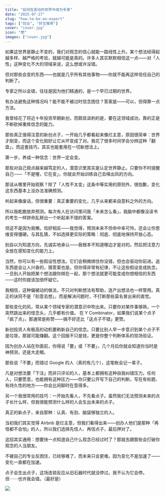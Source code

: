 ```yaml
---
title: "如何在变动的世界中成为专家"
date: "2025-07-27"
slug: "how-to-be-an-expert"
tags: ["创业", "好文推荐"]
cover: "cover.jpg"
icon: "😎"
images: ["cover.jpg"]
---
```

如果这世界是静止不变的，我们对观念的信心就能一路线性上升。某个想法经得起越多样、越严格的考验，就越可能是真的。许多人其实默默相信这一点——对「人性」这种变化不大的领域来说，这么想或许没错。



但对那些会变的东西——也就是几乎所有其他事物——你就不能再这样信任自己的判断了。



专家之所以会错，往往是因为他们精通的，是一个早已过期的世界。



有办法避免这种情况吗？能不能不被过时信念困住？答案是——可以，但得靠一点方法。



我曾经花了将近十年投资早期新创，而颇具讽刺的是，要在这领域成功，靠的正是不断砍掉重练信念的能力。



那些真正值得注意的新创点子，一开始几乎都看起来像烂主意，原因很简单：世界才刚变，而这个变化刚好让它从坏变成了对。我花了很多时间学会分辨这种「翻盘」，而这套技巧，其实也能套用在一切新想法上。



第一步，养成一种信念：世界一定会变。



那些对自己观点越来越笃定的人，潜意识里其实是认定世界静止。只要你不时提醒自己——「不是喔，它在变」，你就会开始训练自己去嗅出风的方向。



那该从哪里开始观察？除了「人性不太变」这条中等实用的原则外，很抱歉，变化这东西基本上没办法准确预测。



听起来像废话，但很重要：真正重要的变化，几乎从来都来自意料之外的方向。



所以我乾脆放弃预测。每次有人在访问里问我「未来怎么看」，我脑中都像没读书的考生一样拼命乱掰出一个听起来不错的答案。



但这不是因为我懒。恰好相反——我觉得，预测未来不但命中率可怜，还会让你思维变得僵硬。与其乱猜，不如选择更实际的策略：彻底、彻底地保持开放心态。



别自以为知道方向，先诚实地承认——我根本不知道哪边才是对的。然后把注意力全放在感知变化的能力上。



当然，你可以有一些假设性想法。它们会稍微绑住你没错，但也会驱动你前进。追东西是会让人兴奋的，猜答案也是。但你得非常有纪律，不让这些假设变成执念。
一旦别人开始把某个想法跟你绑在一起，那个想法就更可能变成你想相信的东西——这时你就该加倍怀疑它。



我相信，这种偏被动的做法，不只对判断想法有帮助，连产出想法也一样管用。真正的诀窍不是「刻意去想」，而是解决问题时，不打断那些莫名冒出来的直觉。



那些变化的风，常从某个领域专家的潜意识中吹出来。只要你对某件事够熟，一个突然跳出来的怪念头，几乎都有价值。
在 Y Combinator，如果我们说某个点子「疯了点」，那通常是称赞——搞不好还比「这点子不错」更赞。



新创投资人有极高的动机要刷新自己的信念。只要比别人早一步意识到某个点子不是垃圾，那就可能赚翻。这个回报不只是钱，更是你整个判断体系的现场验证。



因为创办人站在你面前，你得说「要」或「不要」，几个月后你就会知道你当时是神预测，还是大走眼。



那些说「不要」而错过 Google 的人（真的有几个），这笔帐会记一辈子。



凡是对想法要「下注」而非只评论的人，基本上都拥有这种自我纠错压力。任何人，只要愿意，也能拥有这种压力——你只要公开写下自己的判断。写在有标题、有持久性的地方——你会比闲聊时在意得多。



另一个我很常用的技巧：一开始先看人，不先看点子。虽然我们无法预测未来的点子长什么样，但我很能预测什么样的人会生出未来的点子。



真正的新点子，来自那种：认真、有劲、脑袋够独立的人。



当初我们其实觉得 Airbnb 是烂主意，但我们看得出来——创办人他们是那种「再怪都不会怕」的人，所以我们选择先信人、再信点子，最后押对了。



这招其实通用：想要快一点知道自己什么观念已经过时了？那就去跟那些会打破你观念的人当朋友。



不被自己的专业反困住，已经够难了，而未来只会更难。因为变化不是加速了——变化一直都在加速。



点子会生出点子，这场连锁反应从旧石器时代就没停过。我不认为它会停。
但⋯⋯也许我会错。（最好是）




![](https://prod-files-secure.s3.us-west-2.amazonaws.com/112d0858-5090-4d34-a606-b75eb8d65fd2/46476355-9cf3-4e99-9b7a-3531bc426380/1000202064.png?X-Amz-Algorithm=AWS4-HMAC-SHA256&X-Amz-Content-Sha256=UNSIGNED-PAYLOAD&X-Amz-Credential=ASIAZI2LB4666EMDJXLT%2F20250925%2Fus-west-2%2Fs3%2Faws4_request&X-Amz-Date=20250925T101357Z&X-Amz-Expires=3600&X-Amz-Security-Token=IQoJb3JpZ2luX2VjEOr%2F%2F%2F%2F%2F%2F%2F%2F%2F%2FwEaCXVzLXdlc3QtMiJGMEQCIGC%2FKp3R4rDUJNZsbAAecTtC%2FX5HVK%2BVF4Lv%2F0%2FPTw%2BNAiBVBt5QygKn%2BaGyOC2%2FITMaIr9uS6tQ24xblpx%2B8yezVyr%2FAwhzEAAaDDYzNzQyMzE4MzgwNSIMWcBFoGrUp8dQcOgNKtwDRTzVkylyjBEn%2FbOQBIa9MHjWwMJzjpruqRAU5Psm%2FaoPYdSu6gKzEt20caggC9R8oSA7jvN8Mmb56HDd3CaUoU%2BB6%2BpgchbOALct6LJF9W4LzNhFxKVuIuLJjeFtJG5pU8w%2FJCUeH0KjvfSbpX277ieTmiQA92SBja3asAOZxzF%2F1f0puw2sNZ0S4uBUWQP%2FhJ806hLQ%2BlGUD%2BpgO%2F7mwUOblgTY9mtEB%2FGgC8fstifRwd3wTn8pc0WDzLAGEVaOajYKbefqqs5e1AoqRBi1%2B%2FD2VfXPSq54r9SCjQ7KktgCtX6uW%2BjnKR5jXp%2BxJXrRf6CZBnm1xfV32pfP1M3DSZprT7uU1bFDn1X%2Bcu%2FgP57p%2BY6wCo37yID6WtPkmLlbaS3etQjdIRFQ5qmwOO0cXt5BVdy0QwN1AYpiNZjdk9E6%2B3VaVqZfTtfrNnAhtc1rqMwdVQtO7JQI8xYOMC53sLnnlc5sugBtVxqvLxdPMjFPuUIG3ZuQV6SHWool%2BQhdHcXYs9YZZf%2ByQ3KYp7%2BAz1dq0RQy%2BGudxukdlAavWZwUVq1aIaCTCTnuTvIZ70Xbfepn8FJaUyx0DRfrqmWE7iIETLSekeuSmveOwzPLO6Y3DKpZC5v0o1W85qYws6DUxgY6pgE9n9LHESmLXT7mRWY%2BimiGsnGjyDX3kfmWKHFnicFayeheg61bDO0jlGW%2F6BQbgKYZ43UodU6tFOSJe3Q0TwRSoVYZYdmPs0A4XDPe3A1qpG6ZFGpS1PJftgC221ZlXVN8LmBxPuVI%2FAHunkqcP%2FS39wz2v4NLglHKm%2Fi72%2FU%2FuOm1bQ%2B54EloyiFkmZizXxRhf2Yc7NcX2ucfXt5SH7xt%2BRwf61JD&X-Amz-Signature=ff23a6a81c2388748fdce08ad9c568c8cc3220057875c40f8efbb41b02574de5&X-Amz-SignedHeaders=host&x-amz-checksum-mode=ENABLED&x-id=GetObject)

